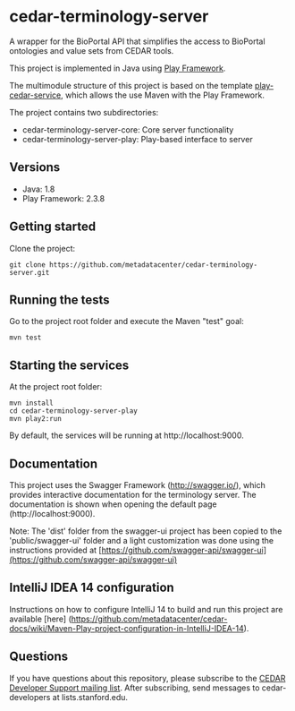 # cedar-terminology-server

A wrapper for the BioPortal API that simplifies the access to BioPortal ontologies and value sets from CEDAR tools.

This project is implemented in Java using [Play Framework](http://www.playframework.com/).

The multimodule structure of this project is based on the template [play-cedar-service](https://github.com/metadatacenter/play-cedar-service),
which allows the use Maven with the Play Framework.

The project contains two subdirectories:

- cedar-terminology-server-core: Core server functionality
- cedar-terminology-server-play: Play-based interface to server

## Versions

* Java: 1.8
* Play Framework: 2.3.8

## Getting started

Clone the project:

    git clone https://github.com/metadatacenter/cedar-terminology-server.git

## Running the tests

Go to the project root folder and execute the Maven "test" goal:

    mvn test

## Starting the services

At the project root folder:

    mvn install
    cd cedar-terminology-server-play
    mvn play2:run

By default, the services will be running at http://localhost:9000.

## Documentation

This project uses the Swagger Framework (http://swagger.io/), which provides interactive documentation for the terminology server. The documentation is shown when opening the default page (http://localhost:9000).

Note: The 'dist' folder from the swagger-ui project has been copied to the 'public/swagger-ui' folder and a light customization was done using the instructions provided at [https://github.com/swagger-api/swagger-ui](https://github.com/swagger-api/swagger-ui)

## IntelliJ IDEA 14 configuration

Instructions on how to configure IntelliJ 14 to build and run this project are available [here] (https://github.com/metadatacenter/cedar-docs/wiki/Maven-Play-project-configuration-in-IntelliJ-IDEA-14).

## Questions

If you have questions about this repository, please subscribe to the [CEDAR Developer Support
mailing list](https://mailman.stanford.edu/mailman/listinfo/cedar-developers).
After subscribing, send messages to cedar-developers at lists.stanford.edu.


